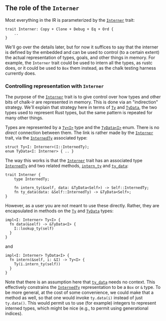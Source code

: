 ## The role of the `Interner`

Most everything in the IR is parameterized by the [`Interner`] trait:

[`Interner`]: http://rust-lang.github.io/chalk/chalk_ir/interner/trait.Interner.html

```rust,ignore
trait Interner: Copy + Clone + Debug + Eq + Ord {
    ..
}
```

We'll go over the details later, but for now it suffices to say that
the interner is defined by the embedded and can be used to control
(to a certain extent) the actual representation of types, goals, and
other things in memory. For example, the `Interner` trait could be
used to intern all the types, as rustc does, or it could be used to
`Box` them instead, as the chalk testing harness currently does.

### Controlling representation with `Interner`

The purpose of the [`Interner`] trait is to give control over how
types and other bits of chalk-ir are represented in memory. This is
done via an "indirection" strategy. We'll explain that strategy here
in terms of [`Ty`] and [`TyData`], the two types used to represent
Rust types, but the same pattern is repeated for many other things.

[`Interner`]: http://rust-lang.github.io/chalk/chalk_ir/interner/trait.Interner.html
[`Ty`]: http://rust-lang.github.io/chalk/chalk_ir/struct.Ty.html
[`TyData`]: http://rust-lang.github.io/chalk/chalk_ir/enum.TyData.html

Types are represented by a [`Ty<I>`] type and the [`TyData<I>`] enum.
There is no *direct* connection between them. The link is rather made
by the [`Interner`] trait, via the [`InternedTy`] associated type:

[`Ty<I>`]: http://rust-lang.github.io/chalk/chalk_ir/struct.Ty.html
[`TyData<I>`]: http://rust-lang.github.io/chalk/chalk_ir/enum.TyData.html
[`InternedTy`]: http://rust-lang.github.io/chalk/chalk_ir/interner/trait.Interner.html#associatedtype.InternedType

```rust,ignore
struct Ty<I: Interner>(I::InternedTy);
enum TyData<I: Interner> { .. }
```

The way this works is that the [`Interner`] trait has an associated
type [`InternedTy`] and two related methods, [`intern_ty`] and [`ty_data`]:

[`intern_ty`]: http://rust-lang.github.io/chalk/chalk_ir/interner/trait.Interner.html#tymethod.intern_ty
[`ty_data`]: http://rust-lang.github.io/chalk/chalk_ir/interner/trait.Interner.html#tymethod.ty_data

```rust,ignore
trait Interner {
    type InternedTy;

    fn intern_ty(&self, data: &TyData<Self>) -> Self::InternedTy;
    fn ty_data(data: &Self::InternedTy) -> &TyData<Self>;
}
```

However, as a user you are not meant to use these directly. Rather,
they are encapsulated in methods on the [`Ty`] and [`TyData`] types:

```rust,ignore
impl<I: Interner> Ty<I> {
  fn data(&self) -> &TyData<I> {
    I::lookup_ty(self)
  }
}
```

and

```rust,ignore
impl<I: Interner> TyData<I> {
  fn intern(&self, i: &I) -> Ty<I> {
    Ty(i.intern_ty(self))
  }
}
```

Note that there is an assumption here that [`ty_data`] needs no
context. This effectively constrains the [`InternedTy`] representation
to be a `Box` or `&` type. To be more general, at the cost of some
convenience, we could make that a method as well, so that one would
invoke `ty.data(i)` instead of just `ty.data()`. This would permit us
to use (for example) integers to represent interned types, which might
be nice (e.g., to permit using generational indices).
